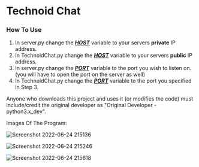 # Technoid Chat

### How To Use

1) In server.py change the ***<u>HOST</u>*** variable to your servers **private** IP address.
2) In TechnoidChat.py change the ***<u>HOST</u>*** variable to your servers **public** IP address.
3) In server.py change the ***<u>PORT</u>*** variable to the port you wish to listen on. (you will have to open the port on the server as well)
4) In TechnoidChat.py change the ***<u>PORT</u>*** variable to the port you specified in Step 3.

Anyone who downloads this project and uses it (or modifies the code) must include/credit the original developer as "Original Developer - python3.x_dev".

Images Of The Program:

![Screenshot 2022-06-24 215136](https://user-images.githubusercontent.com/77379766/175649035-f76a7b48-ccfe-40fc-a321-b6065cb61b60.png)

![Screenshot 2022-06-24 215246](https://user-images.githubusercontent.com/77379766/175649076-9abd817d-d1c6-48d1-9397-6f3ff094e420.png)

![Screenshot 2022-06-24 215618](https://user-images.githubusercontent.com/77379766/175649085-17acf6a7-5df2-44b4-a426-f8ea767acd18.png)
